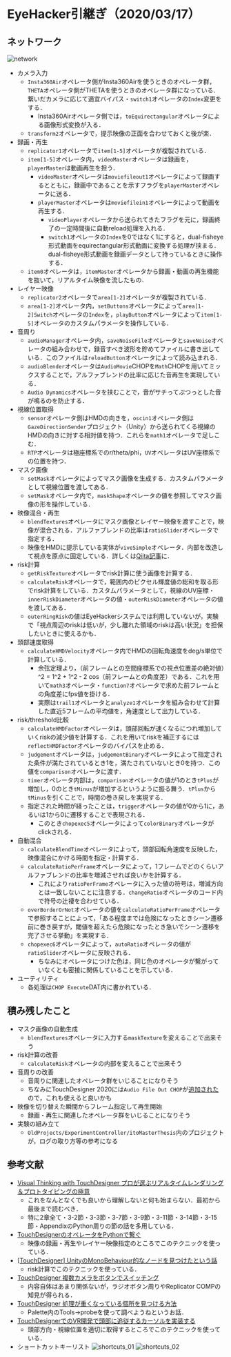 # EyeHacker引継ぎ（2020/03/17）

## ネットワーク

![network](network.png)

* カメラ入力
  * `Insta360Air`オペレータ側がInsta360Airを使うときのオペレータ群，`THETA`オペレータ側がTHETAを使うときのオペレータ群になっている．繋いだカメラに応じて適宜バイパス・`switch1`オペレータの`Index`変更をする．
    * Insta360Airオペレータ側では，`toEquirectangular`オペレータによる画像形式変換が入る．
  * `transform2`オペレータで，提示映像の正面を合わせておくと後が楽．
* 録画・再生
  * `replicator1`オペレータで`item[1-5]`オペレータが複製されている．
  * `item[1-5]`オペレータ内，`videoMaster`オペレータは録画を，`playerMaster`は動画再生を担う．
    * `videoMaster`オペレータは`moviefileout1`オペレータによって録画するとともに，録画中であることを示すフラグを`playerMaster`オペレータに送る．
    * `playerMaster`オペレータは`moviefilein1`オペレータによって動画を再生する．
      * `videoPlayer`オペレータから送られてきたフラグを元に，録画終了の一定時間後に自動reload処理を入れる．
      * `switch1`オペレータの`Index`を0ではなく1にすると，dual-fisheye形式動画をequirectangular形式動画に変換する処理が挟まる．dual-fisheye形式動画を録画データとして持っているときに操作する．
  * `item0`オペレータは，`itemMaster`オペレータから録画・動画の再生機能を抜いて，リアルタイム映像を流したもの．
* レイヤー映像
  * `replicator2`オペレータで`area[1-2]`オペレータが複製されている．
  * `area[1-2]`オペレータ内，`setButtons`オペレータによって`area[1-2]Switch`オペレータの`Index`を，`playButton`オペレータによって`item[1-5]`オペレータのカスタムパラメータを操作している．
* 音周り
  * `audioManager`オペレータ内，`saveNoiseFile`オペレータと`saveNoise`オペレータの組み合わせで，録音すべき波形を貯めてファイルに書き出している．このファイルは`reloadButton`オペレータによって読み込まれる．
  * `audioBlender`オペレータは`AudioMovie`CHOPを`Math`CHOPを用いてミックスすることで，アルファブレンドの比率に応じた音再生を実現している．
  * `Audio Dynamics`オペレータを挟むことで，音がサチってぷつっとした音が鳴るのを防止する．
* 視線位置取得
  * `sensor`オペレータ側はHMDの向きを，`oscin1`オペレータ側は`GazeDirectionSender`プロジェクト（Unity）から送られてくる視線のHMDの向きに対する相対値を持つ．これらを`math1`オペレータで足しこむ．
  * `RTP`オペレータは極座標系でのr/theta/phi，`UV`オペレータはUV座標系での位置を持つ．
* マスク画像
  * `setMask`オペレータによってマスク画像を生成する．カスタムパラメータとして視線位置を渡してある．
  * `setMask`オペレータ内で，`maskShape`オペレータの値を参照してマスク画像の形を操作している．
* 映像混合・再生
  * `blendTextures`オペレータにマスク画像とレイヤー映像を渡すことで，映像が混合される．アルファブレンドの比率は`ratioSlider`オペレータで指定する．
  * 映像をHMDに提示している実体が`viveSimple`オペレータ．内部を改造して視点を原点に固定している．詳しくは[Qiita記事](https://qiita.com/radi_bow/items/02c722592b987ddc1752)に．
* risk計算
  * `getRiskTexture`オペレータでrisk計算に使う画像を計算する．
  * `calculateRisk`オペレータで，範囲内のピクセル輝度値の総和を取る形でrisk計算をしている．カスタムパラメータとして，視線のUV座標・`innerRiskDiameter`オペレータの値・`outerRiskDiameter`オペレータの値を渡してある．
  * `outerRingRisk`の値はEyeHackerシステムでは利用していないが，実験で「視点周辺のriskは低いが，少し離れた領域のriskは高い状況」を担保したいときに使えるかも．
* 頭部速度取得
  * `calculateHMDVelocity`オペレータ内でHMDの回転角速度をdeg/s単位で計算している．
    * 余弦定理より，（前フレームとの空間座標系での視点位置差の絶対値）^2 = 1^2 + 1^2 - 2 cos（前フレームとの角度差）である．これを用いて`math3`オペレータ・`function7`オペレータで求めた前フレームとの角度差にfps値を掛ける．
    * 実際は`trail1`オペレータと`analyze1`オペレータを組み合わせて計算した直近5フレームの平均値を，角速度として出力している．
* risk/threshold比較
  * `calculateHMDFactor`オペレータは，頭部回転が速くなるにつれ増加していくriskの減少値を計算する．これを用いてriskを補正するには`reflectHMDFactor`オペレータのバイパスを止める．
  * `judgement`オペレータは，`judgementBinary`オペレータによって指定された条件が満たされているとき1を，満たされていないとき0を持つ．この値を`comparison`オペレータに渡す．
  * `timer`オペレータ内部は，`comparison`オペレータの値が1のとき`tPlus`が増加し，0のとき`tMinus`が増加するというように振る舞う．`tPlus`から`tMinus`を引くことで，時間の巻き戻しを実現する．
  * 指定された時間が経ったことは，`trigger`オペレータの値が0から1に，あるいは1から0に遷移することで表現される．
    * このとき`chopexec5`オペレータによって`colorBinary`オペレータがclickされる．
* 自動混合
  * `calculateBlendTime`オペレータによって，頭部回転角速度を反映した，映像混合にかける時間を指定・計算する．
  * `calculateRatioPerFrame`オペレータによって，1フレームでどのくらいアルファブレンドの比率を増減させれば良いかを計算する．
    * これにより`ratioPerFrame`オペレータに入った値の符号は，増減方向とは一致しないことに注意する．`changeRatio`オペレータのコード内で符号の辻褄を合わせている．
  * `overBorderOrNot`オペレータの値を`calculateRatioPerFrame`オペレータで参照することによって，「ある程度までは危険になったときシーン遷移前に巻き戻すが，閾値を超えたら危険になったとき急いでシーン遷移を完了させる挙動」を実現する．
  * `chopexec6`オペレータによって，`autoRatio`オペレータの値が`ratioSlider`オペレータに反映される．
    * ちなみにオペレータにつけた色は，同じ色のオペレータが繋がっていなくとも密接に関係していることを示している．
* ユーティリティ
  * 各処理は`CHOP Execute`DAT内に書かれている．

## 積み残したこと

* マスク画像の自動生成
  * `blendTextures`オペレータに入力する`maskTexture`を変えることで出来そう
* risk計算の改善
  * `calculateRisk`オペレータの内部を変えることで出来そう
* 音周りの改善
  * 音周りに関連したオペレータ群をいじることになりそう
  * ちなみにTouchDesigner 2020には`Audio File Out CHOP`が[追加された](https://derivative.ca/community-post/2020-official-update)ので，これも使えると良いかも
* 映像を切り替えた瞬間からフレーム指定して再生開始
  * 録画・再生に関連したオペレータ群をいじることになりそう
* 実験の組み立て
  * `OldProjects/ExperimentController/itoMasterThesis`内のプロジェクトが，ログの取り方等の参考になる

## 参考文献

* [Visual Thinking with TouchDesigner
プロが選ぶリアルタイムレンダリング＆プロトタイピングの極意](http://www.bnn.co.jp/books/8842/)
  * これをなんとなくでも良いから理解しないと何も始まらない．最初から最後まで読むべき．
  * 特に2章全て・3-2節・3-3節・3-7節・3-9節・3-11節・3-14節・3-15節・AppendixのPython周りの節の話を多用している．
* [TouchDesignerのオペレータをPythonで繋ぐ](https://qiita.com/radi_bow/items/24f7384d9bfaafdd5d3c)
  * 映像の録画・再生やレイヤー映像指定のところでこのテクニックを使っている．
* [[TouchDesigner] UnityのMonoBehaviour的なノードを見つけたという話](https://qiita.com/kodai100/items/9b1b4be6f07c2fad1657)
  * risk計算でこのテクニックを使っている．
* [TouchDesigner 複数カメラをボタンでスイッチング](https://qiita.com/atsonic/items/8aeb32c4933b9f05673b)
  * 内容自体はあまり関係ないが，ラジオボタン周りやReplicator COMPの知見が得られる．
* [TouchDesigner 処理が重くなっている個所を見つける方法](https://qiita.com/narumin256/items/cf18280156ed12101943)
  * Palette内のTools->probeを使って調べようねというお話．
* [TouchDesignerでのVR開発で頭部に追従するカーソルを実装する](https://qiita.com/radi_bow/items/02c722592b987ddc1752)
  * 頭部方向・視線位置を適切に取得するところでこのテクニックを使っている．
* ショートカットキーリスト
![shortcuts_01](shortcuts_01.jpg)
![shortcuts_02](shortcuts_02.jpg)
